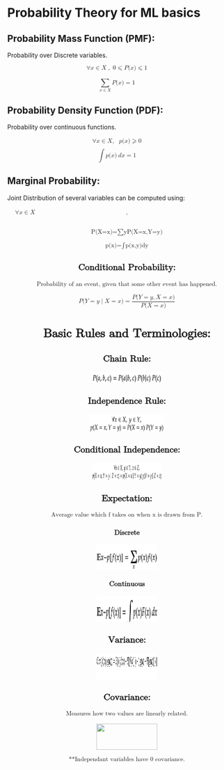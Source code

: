 # Probability Theory for ML basics

## Probability Mass Function (PMF):
Probability over Discrete variables.

<math display="block" xmlns="http://www.w3.org/1998/Math/MathML"><mo form="prefix">∀</mo><mi>x</mi><mo form="infix">∈</mo><mi>X</mi><mo separator="true">, </mo><mspace is="true" width="0.22em"></mspace><mn>0</mn><mo form="infix">⩽</mo><mi>P</mi><mo fence="true" stretchy="false">(</mo><mi>x</mi><mo fence="true" stretchy="false">)</mo><mo form="infix">⩽</mo><mn>1</mn></math>

<math display="block" xmlns="http://www.w3.org/1998/Math/MathML"><munderover><mo largeop="true" movablelimit="true">∑</mo><mrow><mi>x</mi><mo form="infix">∈</mo><mi>X</mi></mrow><mrow></mrow></munderover><mi>P</mi><mo fence="true" stretchy="false">(</mo><mi>x</mi><mo fence="true" stretchy="false">)</mo><mo form="infix">=</mo><mn>1</mn></math>


## Probability Density Function (PDF):
Probability over continuous functions.

<math display="block" xmlns="http://www.w3.org/1998/Math/MathML"><mtable columnwidth="100%" width="100%" columnalign="center"><mtr><mtd><mrow><mo form="prefix">∀</mo><mi>x</mi><mo form="infix">∈</mo><mi>X</mi><mo separator="true">,</mo><mspace is="true" width="0.66em"></mspace><mi>p</mi><mo fence="true" stretchy="false">(</mo><mi>x</mi><mo fence="true" stretchy="false">)</mo><mo form="infix">⩾</mo><mn>0</mn></mrow></mtd></mtr><mtr><mtd><mrow></mrow></mtd></mtr></mtable></math><math display="block" xmlns="http://www.w3.org/1998/Math/MathML"><mo largeop="true">∫</mo><mi>p</mi><mo fence="true" stretchy="false">(</mo><mi>x</mi><mo fence="true" stretchy="false">)</mo><mspace is="true" width="0.22em"></mspace><mi>d</mi><mi>x</mi><mo form="infix">=</mo><mn>1</mn></math>

## Marginal Probability:
Joint Distribution of several variables can be computed using:

<math display="block" xmlns="http://www.w3.org/1998/Math/MathML"><mtable columnwidth="100%" width="100%" columnalign="center"><mtr><mtd><mrow><mo form="prefix">∀</mo><mi>x</mi><mo form="infix">∈</mo><mi>X</mi><mo separator="true">,

</mo><mspace is="true" width="0.22em"></mspace></mrow></mtd></mtr><mtr><mtd><mrow></mrow></mtd></mtr><mtr><mtd><mrow><mi>P</mi><mo fence="true" stretchy="false">(</mo><mi>X</mi><mo form="infix">=</mo><mi>x</mi><mo fence="true" stretchy="false">)</mo><mo form="infix">=</mo><munderover><mo largeop="true" movablelimit="true">∑</mo><mi>y</mi><mrow></mrow></munderover><mi>P</mi><mo fence="true" stretchy="false">(</mo><mi>X</mi><mo form="infix">=</mo><mi>x</mi><mo separator="true">,</mo><mi>Y</mi><mo form="infix">=</mo><mi>y</mi><mo fence="true" stretchy="false">)
  
</mo></mrow></mtd></mtr><mtr><mtd><mrow></mrow></mtd></mtr><mtr><mtd><mrow><mi>p</mi><mo fence="true" stretchy="false">(</mo><mi>x</mi><mo fence="true" stretchy="false">)</mo><mo form="infix">=</mo><mo largeop="true">∫</mo><mi>p</mi><mo fence="true" stretchy="false">(</mo><mi>x</mi><mo separator="true">,</mo><mi>y</mi><mo fence="true" stretchy="false">)</mo><mspace is="true" width="0.22em"></mspace><mi>d</mi><mi>y</mi></mrow></mtd></mtr></mtable></math>

## Conditional Probability:
Probability of an event, given that some other event has happened.

<math display="block" xmlns="http://www.w3.org/1998/Math/MathML"><mi>P</mi><mo fence="true" stretchy="false">(</mo><mi>Y</mi><mo form="infix"> = </mo><mi>y</mi><mo stretchy="false">|</mo><mi>X</mi><mo form="infix"> = </mo><mi>x</mi><mo fence="true" stretchy="false">)</mo><mo form="infix"> = </mo><mfrac><mrow><mi>P</mi><mo fence="true" stretchy="false">(</mo><mi>Y</mi><mo form="infix"> = </mo><mi>y</mi><mo separator="true">,</mo><mi>X</mi><mo form="infix"> = </mo><mi>x</mi><mo fence="true" stretchy="false">)</mo></mrow><mrow><mi>P</mi><mo fence="true" stretchy="false">(</mo><mi>X</mi><mo form="infix"> = </mo><mi>x</mi><mo fence="true" stretchy="false">)</mo></mrow></mfrac></math>

# Basic Rules and Terminologies:

## Chain Rule:

<img src="https://github.com/vinita1005/Probability-Theory-and-Information-Theory/blob/gh-pages/math-5.png" width="160" height="25" />

## Independence Rule:

<img src="https://github.com/vinita1005/Probability-Theory-and-Information-Theory/blob/gh-pages/math-6.png" width="170" height="40" />

## Conditional Independence:

<img src="https://github.com/vinita1005/Probability-Theory-and-Information-Theory/blob/gh-pages/math-7.png" width="160" height="40" />

## Expectation:
Average value which f takes on when x is drawn from P.
### Discrete

<img src="https://github.com/vinita1005/Probability-Theory-and-Information-Theory/blob/gh-pages/math-8a.png" width="140" height="60" />

### Continuous

<img src="https://github.com/vinita1005/Probability-Theory-and-Information-Theory/blob/gh-pages/8b.png" width="140" height="60" />

## Variance:

<img src="https://github.com/vinita1005/Probability-Theory-and-Information-Theory/blob/gh-pages/math-10.png" width="140" height="60" />

## Covariance:
Measures how two values are linearly related.

<img src="https://github.com/vinita1005/Probability-Theory-and-Information-Theory/blob/gh-pages/math-11.png" width="140" height="60" />

**Independant variables have 0 covariance.

